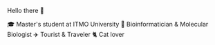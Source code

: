 Hello there 👋 

🎓 Master's student at ITMO University
🧬 Bioinformatician & Molecular Biologist
✈️ Tourist & Traveler 
🐈 Cat lover 
